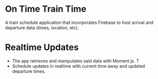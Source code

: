 # On Time Train Time
A train schedule application that incorporates Firebase to host arrival and departure data (times, location, etc).

# Realtime Updates
- The app retrieves and manipulates said data with Moment.js. T
- Schedule updates in realtime with current time away and updated departure times.
